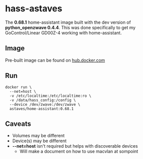 # hass-astaves

The **0.68.1** home-assistant image built with the dev version of **python_openzwave 0.4.4**.  This was done specifically to get my GoControl/Linear GD00Z-4 working with home-assistant.

## Image
Pre-built image can be found on [hub.docker.com](https://hub.docker.com/r/astaves/home-assistant/)

## Run
```
docker run \
  --net=host \
  -v /etc/localtime:/etc/localtime:ro \
  -v /data/hass_config:/config \
  --device /dev/zwave:/dev/zwave \
  astaves/home-assistant:0.68.1
```

## Caveats
* Volumes may be different
* Device(s) may be different
* **--net=host** isn't required but helps with discoverable devices
  * Will make a document on how to use macvlan at sompoint
